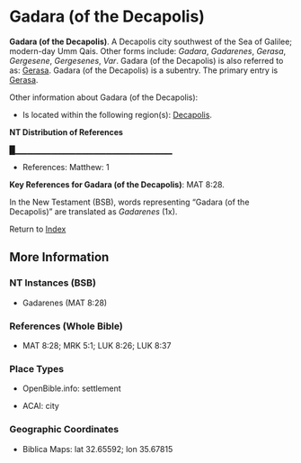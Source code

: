 # Gadara (of the Decapolis)
**Gadara (of the Decapolis)**. 
A Decapolis city southwest of the Sea of Galilee; modern-day Umm Qais. 
Other forms include: 
*Gadara*, *Gadarenes*, *Gerasa*, *Gergesene*, *Gergesenes*, *Var*. 
Gadara (of the Decapolis) is also referred to as: 
[Gerasa](Gerasa.md). 
Gadara (of the Decapolis) is a subentry. The primary entry is 
[Gerasa](Gerasa.md). 




Other information about Gadara (of the Decapolis):


* Is located within the following region(s): 
[Decapolis](Decapolis.md). 


**NT Distribution of References**

█▁▁▁▁▁▁▁▁▁▁▁▁▁▁▁▁▁▁▁▁▁▁▁▁▁▁
* References: Matthew: 1



**Key References for Gadara (of the Decapolis)**: 
MAT 8:28. 




In the New Testament (BSB), words representing “Gadara (of the Decapolis)” are translated as 
*Gadarenes* (1x). 


Return to [Index](00-Index.md)

## More Information

### NT Instances (BSB)

* Gadarenes (MAT 8:28)



### References (Whole Bible)

* MAT 8:28; MRK 5:1; LUK 8:26; LUK 8:37


### Place Types

* OpenBible.info: settlement

* ACAI: city



### Geographic Coordinates

* Biblica Maps: lat 32.65592; lon 35.67815




